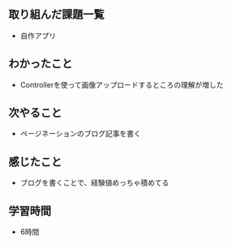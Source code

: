 ## 取り組んだ課題一覧
- 自作アプリ

## わかったこと
- Controllerを使って画像アップロードするところの理解が増した

## 次やること
- ページネーションのブログ記事を書く

## 感じたこと
- ブログを書くことで、経験値めっちゃ積めてる

## 学習時間
- 6時間